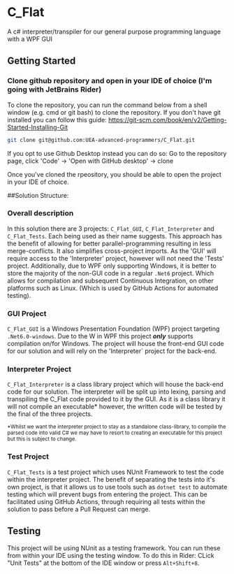 # C_Flat
A c# interpreter/transpiler for our general purpose programming language with a WPF GUI

## Getting Started

### Clone github repository and open in your IDE of choice (I'm going with JetBrains Rider)

To clone the repository, you can run the command below from a shell window (e.g. cmd or git bash) to clone the repository.
If you don't have git installed you can follow this guide: https://git-scm.com/book/en/v2/Getting-Started-Installing-Git

```sh
git clone git@github.com:UEA-advanced-programmers/C_Flat.git
```

If you opt to use Github Desktop instead you can do so:
Go to the repository page, click 'Code' -> 'Open with GitHub desktop' -> clone

Once you've cloned the rpeository, you should be able to open the project in your IDE of choice.

##Solution Structure:
### Overall description
In this solution there are 3 projects: `C_Flat_GUI`, `C_Flat_Interpreter` and `C_Flat_Tests`. Each being used as their name suggests. This approach has the benefit of allowing for better parallel-programming resulting in less merge-conflicts. It also simplifies cross-project imports. As the 'GUI' will require access to the 'Interpreter' project, however will not need the 'Tests' project. Additionally, due to WPF only supporting Windows, it is better to store the majority of the non-GUI code in a regular `.Net6` project. Which allows for compilation and subsequent Continuous Integration, on other platforms such as Linux. (Which is used by GitHub Actions for automated testing).  

### GUI Project
`C_Flat_GUI` is a Windows Presentation Foundation (WPF) project targeting `.Net6.0-windows`. Due to the W in WPF this project ***only*** supports compilation on/for Windows. The project will house the front-end GUI code for our solution and will rely on the 'Interpreter` project for the back-end.

### Interpreter Project
`C_Flat_Interpreter` is a class library project which will house the back-end code for our solution. The interpreter will be split up into lexing, parsing and transpiling the C_Flat code provided to it by the GUI. As it is a class library it will not compile an executable* however, the written code will be tested by the final of the three projects.

<sub>*Whilst we want the interpreter project to stay as a standalone class-library, to compile the parsed code into valid C# we may have to resort to creating an executable for this project but this is subject to change.</sub>

### Test Project
`C_Flat_Tests` is a test project which uses NUnit Framework to test the code within the interpreter project. The benefit of separating the tests into it's own project, is that it allows us to use tools such as `dotnet test` to automate testing which will prevent bugs from entering the project. This can be facilitated using GitHub Actions, through requiring all tests within the solution to pass before a Pull Request can merge.

## Testing

This project will be using NUnit as a testing framework. You can run these from within your IDE using the testing window. To do this in Rider:
CLick "Unit Tests" at the bottom of the IDE window or press `Alt+Shift+8`.
